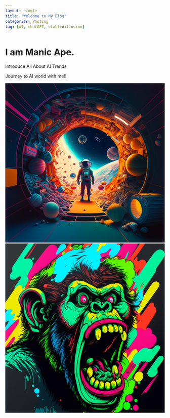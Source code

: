 ```yaml
---
layout: single
title: "Welcome to My Blog"
categories: Posting 
tag: [AI, chatGPT, stablediffusion]
---
```


# I am Manic Ape.
Introduce All About AI Trends



Journey to AI world with me!! 

![manic](./../images/2023-02-03-first/manic.png)![maniclo](../images/2023-02-03-first/maniclo.png)
